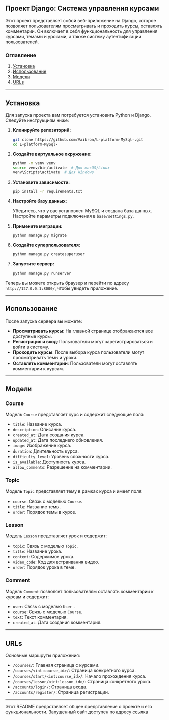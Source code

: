## Проект Django: Система управления курсами

Этот проект представляет собой веб-приложение на Django, которое позволяет пользователям просматривать и проходить курсы, оставлять комментарии. Он включает в себя функциональность для управления курсами, темами и уроками, а также систему аутентификации пользователей.

### Оглавление

1. [Установка](#установка)
2. [Использование](#использование)
3. [Модели](#модели)
4. [URLs](#urls)

---

## Установка

Для запуска проекта вам потребуется установить Python и Django. Следуйте инструкциям ниже:

1. **Клонируйте репозиторий:**

   ```bash
   git clone https://github.com/Vaibron/L-platform-MySql-.git
   cd L-platform-MySql-
   ```

2. **Создайте виртуальное окружение:**

   ```bash
   python -m venv venv
   source venv/bin/activate  # Для macOS/Linux
   venv\Scripts\activate  # Для Windows
   ```

3. **Установите зависимости:**

   ```bash
   pip install -r requirements.txt
   ```

4. **Настройте базу данных:**

   Убедитесь, что у вас установлен MySQL и создана база данных. Настройте параметры подключения в `base/settings.py`.

5. **Примените миграции:**

   ```bash
   python manage.py migrate
   ```

6. **Создайте суперпользователя:**

   ```bash
   python manage.py createsuperuser
   ```

7. **Запустите сервер:**

   ```bash
   python manage.py runserver
   ```

Теперь вы можете открыть браузер и перейти по адресу `http://127.0.0.1:8000/`, чтобы увидеть приложение.

---

## Использование

После запуска сервера вы можете:

- **Просматривать курсы**: На главной странице отображаются все доступные курсы.
- **Регистрация и вход**: Пользователи могут зарегистрироваться и войти в систему.
- **Проходить курсы**: После выбора курса пользователи могут просматривать темы и уроки.
- **Оставлять комментарии**: Пользователи могут оставлять комментарии к курсам.

---

## Модели

### Course

Модель `Course` представляет курс и содержит следующие поля:

- `title`: Название курса.
- `description`: Описание курса.
- `created_at`: Дата создания курса.
- `updated_at`: Дата последнего обновления.
- `image`: Изображение курса.
- `duration`: Длительность курса.
- `difficulty_level`: Уровень сложности курса.
- `is_available`: Доступность курса.
- `allow_comments`: Разрешение на комментарии.

### Topic

Модель `Topic` представляет тему в рамках курса и имеет поля:

- `course`: Связь с моделью `Course`.
- `title`: Название темы.
- `order`: Порядок темы в курсе.

### Lesson

Модель `Lesson` представляет урок и содержит:

- `topic`: Связь с моделью `Topic`.
- `title`: Название урока.
- `content`: Содержимое урока.
- `video_code`: Код для встраивания видео.
- `order`: Порядок урока в теме.

### Comment

Модель `Comment` позволяет пользователям оставлять комментарии к курсам и содержит:

- `user`: Связь с моделью `User `.
- `course`: Связь с моделью `Course`.
- `text`: Текст комментария.
- `created_at`: Дата создания комментария.

---

## URLs

Основные маршруты приложения:

- `/courses/`: Главная страница с курсами.
- `/courses/<int:course_id>/`: Страница конкретного курса.
- `/courses/start/<int:course_id>/`: Начало прохождения курса.
- `/courses/lesson/<int:lesson_id>/`: Страница конкретного урока.
- `/accounts/login/`: Страница входа.
- `/accounts/register/`: Страница регистрации.

---

Этот README предоставляет общее представление о проекте и его функциональности.
Запущенный сайт доступен по адресу [ссылка](http://vaibron.beget.tech)


